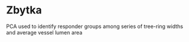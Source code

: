 # Zbytka
PCA used to identify responder groups among series of tree-ring widths and average vessel lumen area

